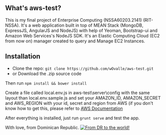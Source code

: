 ## What's aws-test?

This is my final project of Enterprise Computing (NSSA60203.2141) (RIT-NSSA). It's a web application built in top of MEAN Stack (MongoDB, ExpressJS, AngularJS and NodeJS) with help of Yeoman, Bootstrap-ui and Amazon Web Services's NodeJS SDK. It's an Elastic Computing Cloud (EC2 from now on) manager created to query and Manage EC2 Instances.

## Installation

* Clone the repo: `git clone https://github.com/wOvalle/aws-test.git`
* or Download the .zip source code

Then run `npm install && bower install`

Create a file called local.env.js in aws-test\server\config with the same layout than local.env.sample.js and set your AMAZON_ID, AMAZON_SECRET and AWS_REGION with your id, secret and region from AWS (if you don't know how to get this, please refer to [AWS Documentation](http://docs.aws.amazon.com/AWSSimpleQueueService/latest/SQSGettingStartedGuide/AWSCredentials.html)

After everything is installed, just run `grunt serve` and test the app.

With love, from Dominican Republic. [![From DR to the world!](https://dl.dropboxusercontent.com/u/15293709/dominican_republic_round_icon_64.jpg)](http://www.wikiwand.com/en/Dominican_Republic)




 

